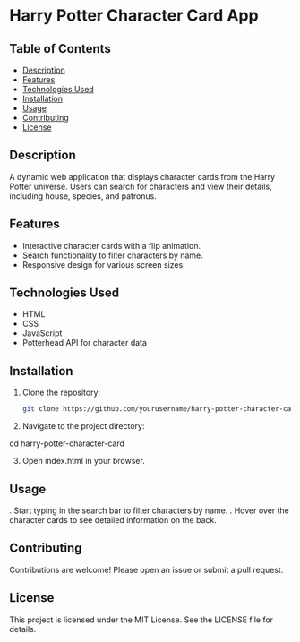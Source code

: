 # Harry Potter Character Card App

<!-- Replace with a relevant image link -->

## Table of Contents
- [Description](#description)
- [Features](#features)
- [Technologies Used](#technologies-used)
- [Installation](#installation)
- [Usage](#usage)
- [Contributing](#contributing)
- [License](#license)

## Description
A dynamic web application that displays character cards from the Harry Potter universe. Users can search for characters and view their details, including house, species, and patronus.

## Features
- Interactive character cards with a flip animation.
- Search functionality to filter characters by name.
- Responsive design for various screen sizes.

## Technologies Used
- HTML
- CSS
- JavaScript
- Potterhead API for character data

## Installation
1. Clone the repository:
   ```bash
   git clone https://github.com/yourusername/harry-potter-character-card.git
2.  Navigate to the project directory:

cd harry-potter-character-card

3. Open index.html in your browser.

## Usage
.  Start typing in the search bar to filter characters by name.
.  Hover over the character cards to see detailed information on the back.

## Contributing
Contributions are welcome! Please open an issue or submit a pull request.

## License
This project is licensed under the MIT License. See the LICENSE file for details.
